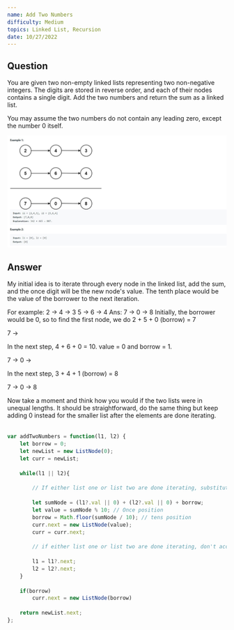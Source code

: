 ```yaml
---
name: Add Two Numbers
difficulty: Medium
topics: Linked List, Recursion
date: 10/27/2022
---
```


## Question

You are given two non-empty linked lists representing two non-negative integers. The digits are stored in reverse order,
and each of their nodes contains a single digit. Add the two numbers and return the sum as a linked list.

You may assume the two numbers do not contain any leading zero, except the number 0 itself.

![example img](https://raw.githubusercontent.com/satvik-1203/daily-leetcoding/main/images/3.jpg)

## Answer

My initial idea is to iterate through every node in the linked list, add the sum, and the once digit will be the new node's value. The tenth place would be the value of the borrower to the next iteration.

For example:
2 -> 4 -> 3
5 -> 6 -> 4
Ans: 7 -> 0 -> 8
Initially, the borrower would be 0, so to find the first node, we do 2 + 5 + 0 (borrow) = 7

7 ->

In the next step, 4 + 6 + 0 = 10. value = 0 and borrow = 1.

7 -> 0 ->

In the next step, 3 + 4 + 1 (borrow) = 8

7 -> 0 -> 8

Now take a moment and think how you would if the two lists were in unequal lengths. It should be straightforward, do the same thing but keep adding 0 instead for the smaller list after the elements are done iterating.

```js:solution.js showLineNumbers

var addTwoNumbers = function(l1, l2) {
    let borrow = 0;
    let newList = new ListNode(0);
    let curr = newList;

    while(l1 || l2){

        // If either list one or list two are done iterating, substitute zero instead of accessing value of it

        let sumNode = (l1?.val || 0) + (l2?.val || 0) + borrow;
        let value = sumNode % 10; // Once position
        borrow = Math.floor(sumNode / 10); // tens position
        curr.next = new ListNode(value);
        curr = curr.next;

        // if either list one or list two are done iterating, don't access the next of it

        l1 = l1?.next;
        l2 = l2?.next;
    }

    if(borrow)
        curr.next = new ListNode(borrow)

    return newList.next;
};

```
